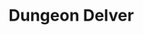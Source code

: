 # Dungeon Delver

 [Backend for Dungeon Delver Web Application]: https://github.com/JasonWeaverRev/backend-technology-project-1822-team-1.git 
 
 [Frontend for Dungeon Delver Web Application]: https://github.com/JasonWeaverRev/frontend-technology-project-1822-team-1.git

